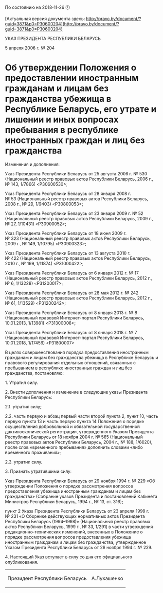 По состоянию на 2018-11-26 &#x1F550;

[Актуальная версия документа здесь: http://pravo.by/document/?guid=3871&p0=P30600204](http://pravo.by/document/?guid=3871&p0=P30600204)

<p>УКАЗ ПРЕЗИДЕНТА РЕСПУБЛИКИ БЕЛАРУСЬ</p>
<p>5 апреля 2006 г. № 204</p>
<h1>Об утверждении Положения о предоставлении иностранным гражданам и лицам без гражданства убежища в Республике Беларусь, его утрате и лишении и иных вопросах пребывания в республике иностранных граждан и лиц без гражданства</h1>
<p>Изменения и дополнения:</p>
<p>Указ Президента Республики Беларусь от 25 августа 2006 г. № 530 (Национальный реестр правовых актов Республики Беларусь, 2006 г., № 143, 1/7866) &lt;P30600530&gt;;</p>
<p>Указ Президента Республики Беларусь от 28 января 2008 г. № 53 (Национальный реестр правовых актов Республики Беларусь, 2008 г., № 29, 1/9403) &lt;P30800053&gt;;</p>
<p>Указ Президента Республики Беларусь от 23 января 2009 г. № 52 (Национальный реестр правовых актов Республики Беларусь, 2009 г., № 27, 1/10431) &lt;P30900052&gt;;</p>
<p>Указ Президента Республики Беларусь от 18 июня 2009 г. № 323 (Национальный реестр правовых актов Республики Беларусь, 2009 г., № 149, 1/10795) &lt;P30900323&gt;;</p>
<p>Указ Президента Республики Беларусь от 13 августа 2010 г. № 422 (Национальный реестр правовых актов Республики Беларусь, 2010 г., № 199, 1/11874) &lt;P31000422&gt;;</p>
<p>Указ Президента Республики Беларусь от 6 января 2012 г. № 17 (Национальный реестр правовых актов Республики Беларусь, 2012 г., № 6, 1/13228) &lt;P31200017&gt;;</p>
<p>Указ Президента Республики Беларусь от 28 мая 2012 г. № 242 (Национальный реестр правовых актов Республики Беларусь, 2012 г., № 61, 1/13529) &lt;P31200242&gt;;</p>
<p>Указ Президента Республики Беларусь от 8 января 2013 г. № 8 (Национальный правовой Интернет-портал Республики Беларусь, 10.01.2013, 1/13981) &lt;P31300008&gt;;</p>
<p>Указ Президента Республики Беларусь от 8 января 2018 г. № 7 (Национальный правовой Интернет-портал Республики Беларусь, 10.01.2018, 1/17456) &lt;P31800007&gt;</p>
<p></p>
<p>В целях совершенствования порядка предоставления иностранным гражданам и лицам без гражданства убежища в Республике Беларусь и правового регулирования отдельных отношений, связанных с пребыванием в республике иностранных граждан и лиц без гражданства, постановляю:</p>
<p>1. Утратил силу.</p>
<p>2. Внести дополнения и изменение в следующие указы Президента Республики Беларусь:</p>
<p>2.1. утратил силу;</p>
<p>2.2. часть первую и абзац первый части второй пункта 2, пункт 10, часть первую пункта 13 и часть первую пункта 14 Положения о порядке осуществления добровольной и обязательной государственной дактилоскопической регистрации, утвержденного Указом Президента Республики Беларусь от 18 ноября 2004 г. № 565 (Национальный реестр правовых актов Республики Беларусь, 2004 г., № 188, 1/6020), после слов «временного пребывания» дополнить словами «либо временного проживания»;</p>
<p>2.3. утратил силу.</p>
<p>3. Признать утратившими силу:</p>
<p>Указ Президента Республики Беларусь от 29 ноября 1994 г. № 229 «Об утверждении Положения о порядке рассмотрения вопросов предоставления убежища иностранным гражданам и лицам без гражданства» (Собрание указов Президента и постановлений Кабинета Министров Республики Беларусь, 1994 г., № 13, ст. 316);</p>
<p>пункт 2 Указа Президента Республики Беларусь от 23 апреля 1999 г. № 231 «О Сборнике действующих нормативных актов Президента Республики Беларусь (1994–1998)» (Национальный реестр правовых актов Республики Беларусь, 1999 г., № 33, 1/291) в части утверждения редакционно-технических изменений, внесенных в Положение о порядке рассмотрения вопросов предоставления убежища иностранным гражданам и лицам без гражданства, утвержденное Указом Президента Республики Беларусь от 29 ноября 1994 г. № 229.</p>
<p>4. Настоящий Указ вступает в силу со дня его официального опубликования.</p>
<p></p>
<table><tr>
<td><p>Президент Республики Беларусь</p></td>
<td><p>А.Лукашенко</p></td>
</tr></table>
<p></p>